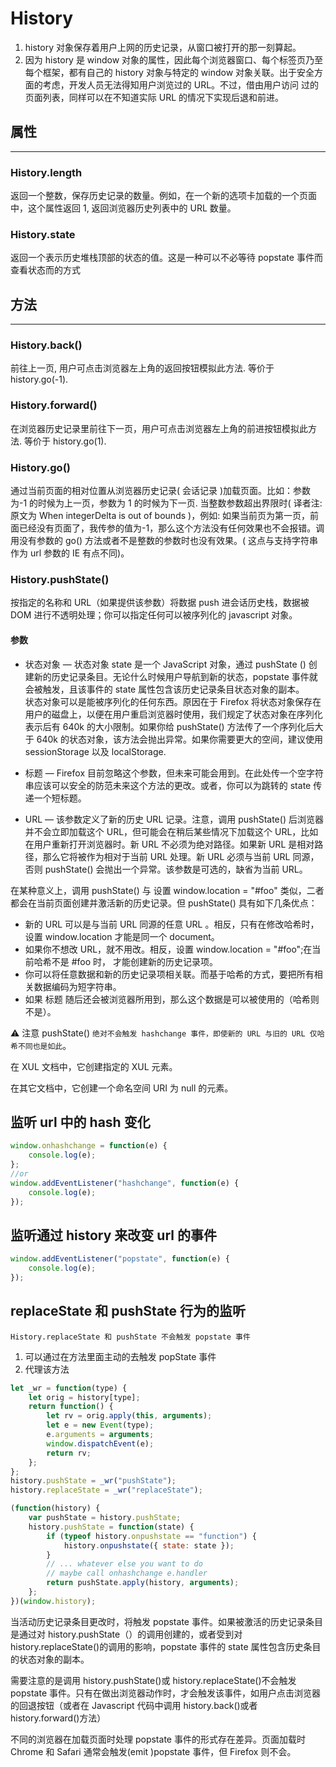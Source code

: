 # History

1. history 对象保存着用户上网的历史记录，从窗口被打开的那一刻算起。
2. 因为 history 是 window 对象的属性，因此每个浏览器窗口、每个标签页乃至每个框架，都有自己的 history 对象与特定的
   window 对象关联。出于安全方面的考虑，开发人员无法得知用户浏览过的 URL。不过，借由用户访问
   过的页面列表，同样可以在不知道实际 URL 的情况下实现后退和前进。

## 属性

---

### History.length

返回一个整数，保存历史记录的数量。例如，在一个新的选项卡加载的一个页面中，这个属性返回 1,
返回浏览器历史列表中的 URL 数量。

### History.state

返回一个表示历史堆栈顶部的状态的值。这是一种可以不必等待 popstate 事件而查看状态而的方式

## 方法

---

### History.back()

前往上一页, 用户可点击浏览器左上角的返回按钮模拟此方法. 等价于 history.go(-1).

### History.forward()

在浏览器历史记录里前往下一页，用户可点击浏览器左上角的前进按钮模拟此方法. 等价于 history.go(1).

### History.go()

通过当前页面的相对位置从浏览器历史记录( 会话记录 )加载页面。比如：参数为-1 的时候为上一页，参数为 1 的时候为下一页. 当整数参数超出界限时( 译者注:原文为 When integerDelta is out of bounds )，例如: 如果当前页为第一页，前面已经没有页面了，我传参的值为-1，那么这个方法没有任何效果也不会报错。调用没有参数的 go() 方法或者不是整数的参数时也没有效果。( 这点与支持字符串作为 url 参数的 IE 有点不同)。

### History.pushState()

按指定的名称和 URL（如果提供该参数）将数据 push 进会话历史栈，数据被 DOM 进行不透明处理；你可以指定任何可以被序列化的 javascript 对象。

#### 参数

-   状态对象 — 状态对象 state 是一个 JavaScript 对象，通过 pushState () 创建新的历史记录条目。无论什么时候用户导航到新的状态，popstate 事件就会被触发，且该事件的 state 属性包含该历史记录条目状态对象的副本。  
    状态对象可以是能被序列化的任何东西。原因在于 Firefox 将状态对象保存在用户的磁盘上，以便在用户重启浏览器时使用，我们规定了状态对象在序列化表示后有 640k 的大小限制。如果你给 pushState() 方法传了一个序列化后大于 640k 的状态对象，该方法会抛出异常。如果你需要更大的空间，建议使用 sessionStorage 以及 localStorage.

-   标题 — Firefox 目前忽略这个参数，但未来可能会用到。在此处传一个空字符串应该可以安全的防范未来这个方法的更改。或者，你可以为跳转的 state 传递一个短标题。

-   URL — 该参数定义了新的历史 URL 记录。注意，调用 pushState() 后浏览器并不会立即加载这个 URL，但可能会在稍后某些情况下加载这个 URL，比如在用户重新打开浏览器时。新 URL 不必须为绝对路径。如果新 URL 是相对路径，那么它将被作为相对于当前 URL 处理。新 URL 必须与当前 URL 同源，否则 pushState() 会抛出一个异常。该参数是可选的，缺省为当前 URL。

在某种意义上，调用 pushState() 与 设置 window.location = "#foo" 类似，二者都会在当前页面创建并激活新的历史记录。但 pushState() 具有如下几条优点：

-   新的 URL 可以是与当前 URL 同源的任意 URL 。相反，只有在修改哈希时，设置 window.location 才能是同一个 document。
-   如果你不想改 URL，就不用改。相反，设置 window.location = "#foo";在当前哈希不是 #foo 时， 才能创建新的历史记录项。
-   你可以将任意数据和新的历史记录项相关联。而基于哈希的方式，要把所有相关数据编码为短字符串。
-   如果 标题 随后还会被浏览器所用到，那么这个数据是可以被使用的（哈希则不是）。

⚠️ 注意 pushState() `绝对不会触发 hashchange 事件，即使新的 URL 与旧的 URL 仅哈希不同也是如此`。

在 XUL 文档中，它创建指定的 XUL 元素。

在其它文档中，它创建一个命名空间 URI 为 null 的元素。

## 监听 url 中的 hash 变化

```js
window.onhashchange = function(e) {
    console.log(e);
};
//or
window.addEventListener("hashchange", function(e) {
    console.log(e);
});
```

## 监听通过 history 来改变 url 的事件

```js
window.addEventListener("popstate", function(e) {
    console.log(e);
});
```

## replaceState 和 pushState 行为的监听

`History.replaceState 和 pushState 不会触发 popstate 事件`

1. 可以通过在方法里面主动的去触发 popState 事件
2. 代理该方法

```js
let _wr = function(type) {
    let orig = history[type];
    return function() {
        let rv = orig.apply(this, arguments);
        let e = new Event(type);
        e.arguments = arguments;
        window.dispatchEvent(e);
        return rv;
    };
};
history.pushState = _wr("pushState");
history.replaceState = _wr("replaceState");

(function(history) {
    var pushState = history.pushState;
    history.pushState = function(state) {
        if (typeof history.onpushstate == "function") {
            history.onpushstate({ state: state });
        }
        // ... whatever else you want to do
        // maybe call onhashchange e.handler
        return pushState.apply(history, arguments);
    };
})(window.history);
```

当活动历史记录条目更改时，将触发 popstate 事件。如果被激活的历史记录条目是通过对 history.pushState（）的调用创建的，或者受到对 history.replaceState()的调用的影响，popstate 事件的 state 属性包含历史条目的状态对象的副本。

需要注意的是调用 history.pushState()或 history.replaceState()不会触发 popstate 事件。只有在做出浏览器动作时，才会触发该事件，如用户点击浏览器的回退按钮（或者在 Javascript 代码中调用 history.back()或者 history.forward()方法）

不同的浏览器在加载页面时处理 popstate 事件的形式存在差异。页面加载时 Chrome 和 Safari 通常会触发(emit )popstate 事件，但 Firefox 则不会。
